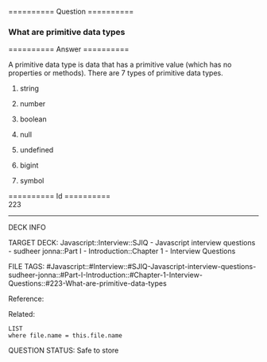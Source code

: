========== Question ==========  

### What are primitive data types  

========== Answer ==========  

A primitive data type is data that has a primitive value (which has no properties or methods). There are 7 types of primitive data types.

1. string

2. number

3. boolean

4. null

5. undefined

6. bigint

7. symbol

========== Id ==========  
223

---

DECK INFO

TARGET DECK: Javascript::Interview::SJIQ - Javascript interview questions - sudheer jonna::Part I - Introduction::Chapter 1 - Interview Questions

FILE TAGS: #Javascript::#Interview::#SJIQ-Javascript-interview-questions-sudheer-jonna::#Part-I-Introduction::#Chapter-1-Interview-Questions::#223-What-are-primitive-data-types

Reference:

Related:

```dataview
LIST
where file.name = this.file.name
```

QUESTION STATUS: Safe to store
